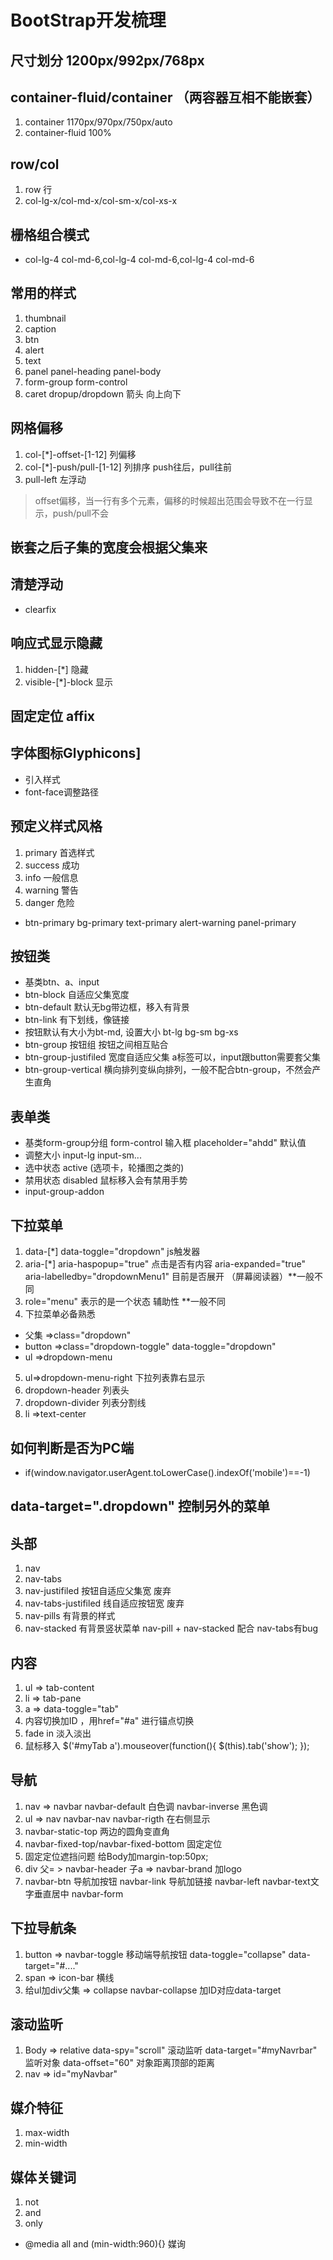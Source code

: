 ﻿# BootStrap开发梳理
## 尺寸划分 1200px/992px/768px
## container-fluid/container （两容器互相不能嵌套）
1. container  1170px/970px/750px/auto
2. container-fluid 100%
## row/col
1. row 行
2. col-lg-x/col-md-x/col-sm-x/col-xs-x
## 栅格组合模式
- col-lg-4 col-md-6,col-lg-4 col-md-6,col-lg-4 col-md-6
## 常用的样式
1. thumbnail
2. caption
3. btn
4. alert
5. text
6. panel panel-heading panel-body
7. form-group form-control
8. caret dropup/dropdown  箭头  向上向下
## 网格偏移
1. col-[*]-offset-[1-12] 列偏移
2. col-[*]-push/pull-[1-12] 列排序 push往后，pull往前
3. pull-left 左浮动
> offset偏移，当一行有多个元素，偏移的时候超出范围会导致不在一行显示，push/pull不会
## 嵌套之后子集的宽度会根据父集来
## 清楚浮动
- clearfix
## 响应式显示隐藏
1. hidden-[*]  隐藏   
2. visible-[*]-block  显示
## 固定定位 affix
## 字体图标Glyphicons]
- 引入样式
- font-face调整路径
## 预定义样式风格
1. primary 首选样式
2. success 成功
3. info    一般信息
4. warning 警告
5. danger  危险
- btn-primary bg-primary text-primary alert-warning panel-primary
## 按钮类
- 基类btn、a、input
- btn-block   自适应父集宽度
- btn-default 默认无bg带边框，移入有背景
- btn-link    有下划线，像链接
- 按钮默认有大小为bt-md, 设置大小 bt-lg bg-sm bg-xs 
- btn-group 按钮组 按钮之间相互贴合
- btn-group-justifiled  宽度自适应父集 a标签可以，input跟button需要套父集
- btn-group-vertical    横向排列变纵向排列，一般不配合btn-group，不然会产生直角
## 表单类
- 基类form-group分组  form-control 输入框  placeholder="ahdd" 默认值
- 调整大小 input-lg input-sm...
- 选中状态 active (选项卡，轮播图之类的)
- 禁用状态 disabled 鼠标移入会有禁用手势
- input-group-addon
## 下拉菜单
1. data-[*] data-toggle="dropdown"  js触发器
2. aria-[*] aria-haspopup="true" 点击是否有内容 aria-expanded="true" aria-labelledby="dropdownMenu1" 目前是否展开  （屏幕阅读器）**一般不同
3. role="menu"  表示的是一个状态   辅助性 **一般不同
4. 下拉菜单必备熟悉  
- 父集 =>class="dropdown"
- button =>class="dropdown-toggle" data-toggle="dropdown"
- ul =>dropdown-menu
5. ul=>dropdown-menu-right  下拉列表靠右显示 
6. dropdown-header  列表头
7. dropdown-divider 列表分割线
8. li =>text-center
## 如何判断是否为PC端
- if(window.navigator.userAgent.toLowerCase().indexOf('mobile')==-1)
## data-target=".dropdown" 控制另外的菜单
## 头部
1. nav
2. nav-tabs
3. nav-justifiled        按钮自适应父集宽   废弃
4. nav-tabs-justifiled    线自适应按钮宽     废弃
5. nav-pills		 有背景的样式
6. nav-stacked		 有背景竖状菜单    nav-pill + nav-stacked  配合    nav-tabs有bug
## 内容
1. ul  =>  tab-content
2. li  =>  tab-pane    
3. a   =>  data-toggle="tab"
4. 内容切换加ID ，用href="#a" 进行锚点切换
5. fade in 淡入淡出
6. 鼠标移入
$('#myTab a').mouseover(function(){
      $(this).tab('show');
    });
## 导航
1. nav  =>  navbar navbar-default 白色调  navbar-inverse 黑色调
2. ul   =>  nav navbar-nav    navbar-rigth 在右侧显示
3. navbar-static-top  两边的圆角变直角
4. navbar-fixed-top/navbar-fixed-bottom    固定定位
5. 固定定位遮挡问题  给Body加margin-top:50px;
6. div 父= > navbar-header    子a  =>  navbar-brand 加logo
7. navbar-btn 导航加按钮  navbar-link 导航加链接  navbar-left navbar-text文字垂直居中 navbar-form
## 下拉导航条
1. button => navbar-toggle 移动端导航按钮   data-toggle="collapse"  data-target="#...."
2. span   => icon-bar      横线
3. 给ul加div父集  =>  collapse navbar-collapse    加ID对应data-target
## 滚动监听
1. Body =>  relative  data-spy="scroll" 滚动监听 data-target="#myNavrbar" 监听对象 data-offset="60" 对象距离顶部的距离
2. nav =>  id="myNavbar"


## 媒介特征
1. max-width
2. min-width
## 媒体关键词
1. not
2. and
3. only

- @media all and (min-width:960){} 媒询